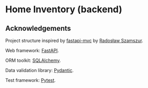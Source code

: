 # Home Inventory (backend)

## Acknowledgements

Project structure inspired by [fastapi-mvc](https://fastapi-mvc.netlify.app/) by [Radosław Szamszur](https://github.com/rszamszur).

Web framework: [FastAPI](https://fastapi.tiangolo.com/).

ORM toolkit: [SQLAlchemy](https://www.sqlalchemy.org/).

Data validation library: [Pydantic](https://pydantic.dev/).

Test framework: [Pytest](https://pytest.org/).
